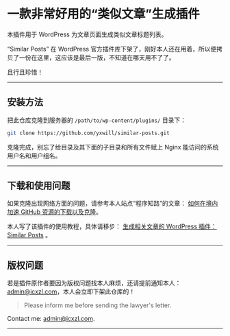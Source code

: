 # 一款非常好用的“类似文章”生成插件

本插件用于 WordPress 为文章页面生成类似文章标题列表。

“Similar Posts” 在 WordPress 官方插件库下架了，刚好本人还在用着，所以便拷贝了一份在这里，这应该是最后一版，不知道在哪天用不了了。

且行且珍惜！

---

## 安装方法

把此仓库克隆到服务器的 `/path/to/wp-content/plugins/` 目录下：

```bash
git clone https://github.com/yxwill/similar-posts.git
```

克隆完成，别忘了给目录及其下面的子目录和所有文件赋上 Nginx 能访问的系统用户名和用户组名。

---

## 下载和使用问题

如果克隆出现网络方面的问题，请参考本人站点“程序知路”的文章： [如何在境内加速 GitHub 资源的下载以及克隆](https://icxzl.com/how-to-speed-up-github-resources)。

本人写了该插件的使用教程，具体请移步： [生成相关文章的 WordPress 插件：Similar Posts](https://icxzl.com/3855.html) 。

---

## 版权问题

若是插件原作者要因为版权问题找本人麻烦，还请提前通知本人： <admin@icxzl.com>，本人会立即下架此仓库的！

> Please inform me before sending the lawyer's letter.

Contact me: <admin@icxzl.com>.

---
